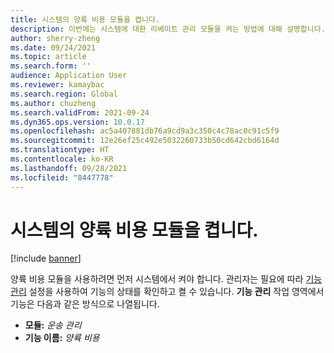 ```yaml
---
title: 시스템의 양륙 비용 모듈을 켭니다.
description: 이번에는 시스템에 대한 리베이트 관리 모듈을 켜는 방법에 대해 설명합니다.
author: sherry-zheng
ms.date: 09/24/2021
ms.topic: article
ms.search.form: ''
audience: Application User
ms.reviewer: kamaybac
ms.search.region: Global
ms.author: chuzheng
ms.search.validFrom: 2021-09-24
ms.dyn365.ops.version: 10.0.17
ms.openlocfilehash: ac5a407881db76a9cd9a3c350c4c78ac0c91c5f9
ms.sourcegitcommit: 12e26ef25c492e5032260733b50cd642cbd6164d
ms.translationtype: HT
ms.contentlocale: ko-KR
ms.lasthandoff: 09/28/2021
ms.locfileid: "8447778"
---
```

# <a name="turn-on-the-landed-cost-module-for-your-system"></a>시스템의 양륙 비용 모듈을 켭니다.

[!include [banner](../includes/banner.md)]

양륙 비용 모듈을 사용하려면 먼저 시스템에서 켜야 합니다. 관리자는 필요에 따라 [기능 관리](../../fin-ops-core/fin-ops/get-started/feature-management/feature-management-overview.md) 설정을 사용하여 기능의 상태를 확인하고 켤 수 있습니다. **기능 관리** 작업 영역에서 기능은 다음과 같은 방식으로 나열됩니다.

- **모듈:** *운송 관리*
- **기능 이름:** *양륙 비용*
